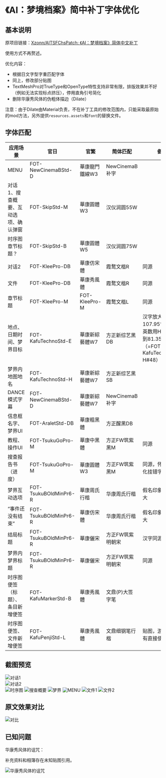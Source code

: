 # 《AI：梦境档案》简中补丁字体优化

## 基本说明

原项目链接：[Xzonn/AITSFChsPatch: 《AI：梦境档案》简体中文补丁](https://github.com/Xzonn/AITSFChsPatch)

使用方式不再赘述。

优化内容：

- 根据日文字型字重匹配字体
- 同上，修改部分贴图
- TextMeshPro对TrueType和OpenType特性支持非常有限，排版效果并不好（例如无法实现标点挤压），停用直角引号简化
- 删除华康秀风体的伪粗体描边（Dilate）

注意：由于Dilate由Material负责，不在补丁工具的修改范围内，只能采取最原始的mod方法，另外提供`resources.assets`和`font`的替换文件。

## 字体匹配


| 应用场景                            | 官日                  | 官繁           | 简体匹配         | 备注                         |
| ----------------------------------- | --------------------- | -------------- | ---------------- | ---------------------------- |
| MENU                                | FOT-NewCinemaBStd-D   | 華康龍門鐵線W3 | NewCinemaB补字 |  |
| 对话1、搜查概要、互动选项、确认弹窗 | FOT-SkipStd-M         | 華康圓體W3     | 汉仪润圆55W      |                                                                                        |
| 时序图章节标题？                    | FOT-SkipStd-B         | 華康圓體W5     | 汉仪润圆75W      |                                                                                        |
| 对话2                               | FOT-KleePro-DB        | 華康仿宋體     | 霞鹜文楷R        | 同源                                                                                   |
| 文件                                | FOT-KleePro-DB        | 華康秀風體     | 霞鹜文楷R        | 同源                                                                                   |
| 章节标题                            | FOT-KleePro-M         | FOT-KleePro-M  | 霞鹜文楷L        | 同源                                                                                   |
| 地点、日期时间、梦界目标            | FOT-KafuTechnoStd-E   | 華康新綜藝體W7 | 方正新综艺黑DB   | 汉字放大到107.95%，#59英数用H字重缩小到81.35%（=FOT-KafuTechnoStd-H#48） |
| 梦界内地图地名                      | FOT-KafuTechnoStd-H   | 華康新綜藝體W7 | 方正新综艺黑SB   |                                                              |
| DANCE模式字幕                       | FOT-NewCinemaBStd-D   | 華康新綜藝體W7 | NewCinemaB补字 |  |
| 信息框名字、梦界UI                  | FOT-AraletStd-DB      | 華康粗黑體     | 方正醒黑DB       |                                                                                        |
| 教程、操作UI                        | FOT-TsukuGoPro-M      | 華康中黑體     | 方正FW筑紫黑M    | 同源                                                                                   |
| 搜查报告书（进度）                  | FOT-TsukuGoPro-M      | 華康圓體W3     | 方正FW筑紫黑M    | 同源，怀疑本地化挂错字体                                                                  |
| 梦界互动选项                        | FOT-TsukuBOldMinPr6-R | 華康周氏行楷   | 华康周氏行楷     | 假名印象比重更大                                                                       |
| “事件还没有结束”                    | FOT-TsukuBOldMinPr6-R | 華康仿宋體     | 华康周氏行楷     | 假名印象比重更大 |
| 结局标题                            | FOT-TsukuBOldMinPr6-R | 華康儷宋       | 方正FW筑紫明朝宋 | 汉字同源                                                                               |
| 梦界内梦界标题                      | FOT-TsukuBOldMinPr6-R | 華康儷宋       | 方正FW筑紫明朝宋 | 同源 |
| 时序图便签（标题）、条目新增便签    | FOT-KafuMarkerStd-B   | 華康秀風體     | 文鼎(P)大签字笔  |                                                                                        |
| 时序图便签、文件新增便签            | FOT-KafuPenjiStd-L    | 華康秀風體     | 文鼎细钢笔行楷   | 贴图，游戏内没有直接使用                                                               |

## 截图预览

![对话1](assets/images/screenshot-01.jpg)  
![对话2](assets/images/screenshot-02.jpg)  
![时序图](assets/images/screenshot-03.jpg)
![搜查概要](assets/images/screenshot-04.jpg)
![梦界](assets/images/screenshot-05.jpg)
![MENU](assets/images/screenshot-06.jpg)
![文件1](assets/images/screenshot-07.jpg)
![文件2](assets/images/screenshot-08.jpg)

## 原文效果对比

![对比](assets/images/screenshot-09.jpg)


## 已知问题

华康秀风体的诅咒：

补充资料和相簿存在未知贴图引用。

![华康秀风体的诅咒](assets/images/screenshot-10.jpg)
